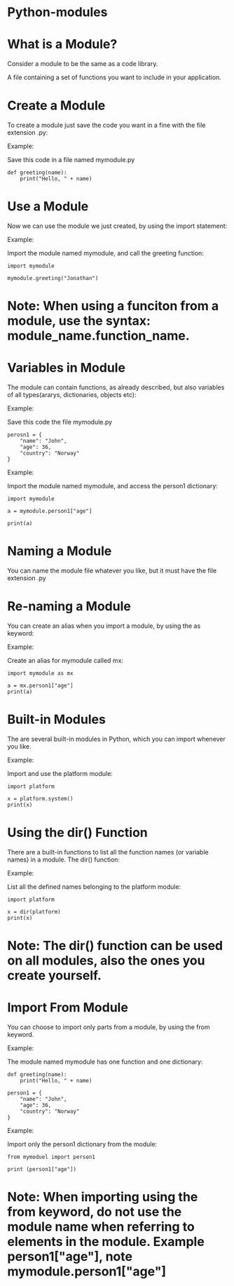 # Python-modules
# What is a Module?
Consider a module to be the same as a code library.

A file containing a set of functions you want to include in your application.

# Create a Module
To create a module just save the code you want in a fine with the file extension .py:

Example:

Save this code in a file named mymodule.py

    def greeting(name):
        print("Hello, " + name)


# Use a Module 
Now we can use the module we just created, by using the import statement:

Example:

Import the module named mymodule, and call the greeting function:

    import mymodule

    mymodule.greeting("Jonathan")    

# Note: When using a funciton from a module, use the syntax: module_name.function_name.

# Variables in Module
The module can contain functions, as already described, but also variables of all types(ararys, dictionaries, objects etc):

Example:

Save this code the file mymodule.py

    perosn1 = {
        "name": "John",
        "age": 36,
        "country": "Norway"
    }

Example:

Import the module named mymodule, and access the person1 dictionary:

    import mymodule

    a = mymodule.person1["age"]

    print(a)

# Naming a Module
You can name the module file whatever you like, but it must have the file extension .py

# Re-naming a Module
You can create an alias when you import a module, by using the as keyword:

Example:

Create an alias for mymodule called mx:

    import mymodule as mx

    a = mx.person1["age"]
    print(a)

# Built-in Modules
The are several built-in modules in Python, which you can import whenever you like.

Example:

Import and use the platform module:

    import platform 

    x = platform.system()
    print(x)


# Using the dir() Function
There are a built-in functions to list all the function names (or variable names) in a module. The dir() function:

Example:

List all the defined names belonging to the platform module:

    import platform

    x = dir(platform)
    print(x)


# Note: The dir() function can be used on all modules, also the ones you create yourself.

# Import From Module
You can choose to import only parts from a module, by using the from keyword.

Example:

The module named mymodule has one function and one dictionary:

    def greeting(name):
        print("Hello, " + name)

    person1 = {
        "name": "John",
        "age": 36,
        "country": "Norway"
    }    

Example:

Import only the person1 dictionary from the module:

    from mymoduel import person1

    print (person1["age"])


# Note: When importing using the from keyword, do not use the module name when referring to elements in the module. Example person1["age"], note mymodule.person1["age"]

